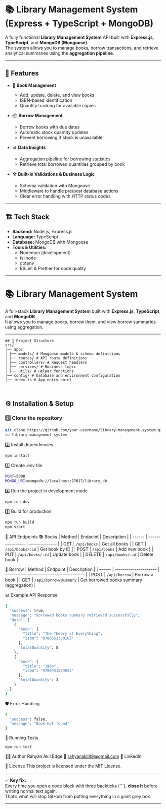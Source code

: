 # 📚 Library Management System (Express + TypeScript + MongoDB)

A fully functional **Library Management System** API built with **Express.js**, **TypeScript**, and **MongoDB (Mongoose)**.  
The system allows you to manage books, borrow transactions, and retrieve analytical summaries using the **aggregation pipeline**.

---

## 🚀 Features

- 📖 **Book Management**
  - Add, update, delete, and view books
  - ISBN-based identification
  - Quantity tracking for available copies

- 📦 **Borrow Management**
  - Borrow books with due dates
  - Automatic stock quantity updates
  - Prevent borrowing if stock is unavailable

- 📊 **Data Insights**
  - Aggregation pipeline for borrowing statistics
  - Retrieve total borrowed quantities grouped by book

- 🛠 **Built-in Validations & Business Logic**
  - Schema validation with Mongoose
  - Middleware to handle pre/post database actions
  - Clear error handling with HTTP status codes

---

## 🏗 Tech Stack

- **Backend:** Node.js, Express.js
- **Language:** TypeScript
- **Database:** MongoDB with Mongoose
- **Tools & Utilities:** 
  - Nodemon (development)
  - ts-node
  - dotenv
  - ESLint & Prettier for code quality

---


# 📚 Library Management System

A full-stack **Library Management System** built with **Express.js**, **TypeScript**, and **MongoDB**.  
It allows you to manage books, borrow them, and view borrow summaries using aggregation.

---
```
## 📂 Project Structure
src/
│── app/
│ ├── models/ # Mongoose models & schema definitions
│ ├── routes/ # API route definitions
│ ├── controllers/ # Request handlers
│ ├── services/ # Business logic
│ ├── utils/ # Helper functions
│── config/ # Database and environment configuration
│── index.ts # App entry point



```

## ⚙️ Installation & Setup

### 1️⃣ Clone the repository
```bash
git clone https://github.com/your-username/library-management-system.git
cd library-management-system
```
2️⃣ Install dependencies
```bash
npm install
```
3️⃣ Create .env file
```bash
PORT=5000
MONGO_URI=mongodb://localhost:27017/library_db
```
4️⃣ Run the project in development mode
```bash
npm run dev
```
5️⃣ Build for production
```bash
npm run build
npm start
```

📌 API Endpoints
📚 Books
| Method | Endpoint         | Description    |
| ------ | ---------------- | -------------- |
| GET    | `/api/books`     | Get all books  |
| GET    | `/api/books/:id` | Get book by ID |
| POST   | `/api/books`     | Add new book   |
| PUT    | `/api/books/:id` | Update book    |
| DELETE | `/api/books/:id` | Delete book    |

📖 Borrow
| Method | Endpoint              | Description                              |
| ------ | --------------------- | ---------------------------------------- |
| POST   | `/api/borrow`         | Borrow a book                            |
| GET    | `/api/borrow/summary` | Get borrowed books summary (aggregation) |

📊 Example API Response
```bash
{
  "success": true,
  "message": "Borrowed books summary retrieved successfully",
  "data": [
    {
      "book": {
        "title": "The Theory of Everything",
        "isbn": "9780553380163"
      },
      "totalQuantity": 5
    },
    {
      "book": {
        "title": "1984",
        "isbn": "9780451524935"
      },
      "totalQuantity": 3
    }
  ]
}
```

🛡️ Error Handling
```bash
{
  "success": false,
  "message": "Book not found"
}
```
🧪 Running Tests
```bash
npm run test
```
👨‍💻 Author
Rahyan Akil Edge
📧 rahyanakil89@gmail.com
💼 LinkedIn

📜 License
This project is licensed under the MIT License.



---

✅ **Key fix:**  
Every time you open a code block with three backticks (\`\`\`), **close it** before writing normal text again.  
That’s what will stop GitHub from putting everything in a giant grey box.

---




